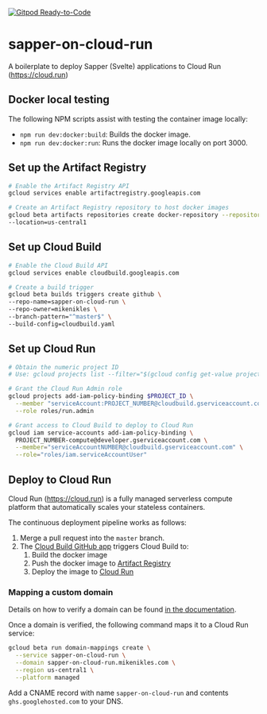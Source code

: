 [![Gitpod Ready-to-Code](https://img.shields.io/badge/Gitpod-Ready--to--Code-blue?logo=gitpod)](https://gitpod.io/#https://github.com/mikenikles/sapper-on-cloud-run) 

# sapper-on-cloud-run
A boilerplate to deploy Sapper (Svelte) applications to Cloud Run (https://cloud.run)

## Docker local testing

The following NPM scripts assist with testing the container image locally:
* `npm run dev:docker:build`: Builds the docker image.
* `npm run dev:docker:run`: Runs the docker image locally on port 3000.

## Set up the Artifact Registry

```sh
# Enable the Artifact Registry API
gcloud services enable artifactregistry.googleapis.com

# Create an Artifact Registry repository to host docker images
gcloud beta artifacts repositories create docker-repository --repository-format=docker \
--location=us-central1
```

## Set up Cloud Build

```sh
# Enable the Cloud Build API
gcloud services enable cloudbuild.googleapis.com

# Create a build trigger
gcloud beta builds triggers create github \
--repo-name=sapper-on-cloud-run \
--repo-owner=mikenikles \
--branch-pattern="^master$" \
--build-config=cloudbuild.yaml
```

## Set up Cloud Run

```sh
# Obtain the numeric project ID
# Use: gcloud projects list --filter="$(gcloud config get-value project)" --format="value(PROJECT_NUMBER)"

# Grant the Cloud Run Admin role
gcloud projects add-iam-policy-binding $PROJECT_ID \
  --member "serviceAccount:PROJECT_NUMBER@cloudbuild.gserviceaccount.com" \
  --role roles/run.admin

# Grant access to Cloud Build to deploy to Cloud Run
gcloud iam service-accounts add-iam-policy-binding \
  PROJECT_NUMBER-compute@developer.gserviceaccount.com \
  --member="serviceAccountNUMBER@cloudbuild.gserviceaccount.com" \
  --role="roles/iam.serviceAccountUser"
```

## Deploy to Cloud Run

Cloud Run (https://cloud.run) is a fully managed serverless compute platform that automatically
scales your stateless containers.

The continuous deployment pipeline works as follows:
1. Merge a pull request into the `master` branch.
1. The [Cloud Build GitHub app](https://github.com/marketplace/google-cloud-build) triggers Cloud Build to:
    1. Build the docker image
    1. Push the docker image to [Artifact Registry](https://cloud.google.com/artifact-registry)
    1. Deploy the image to [Cloud Run](https://cloud.google.com/run)

### Mapping a custom domain

Details on how to verify a domain can be found [in the documentation](https://cloud.google.com/run/docs/mapping-custom-domains).

Once a domain is verified, the following command maps it to a Cloud Run service:

```sh
gcloud beta run domain-mappings create \
  --service sapper-on-cloud-run \
  --domain sapper-on-cloud-run.mikenikles.com \
  --region us-central1 \
  --platform managed
```

Add a CNAME record with name `sapper-on-cloud-run` and contents `ghs.googlehosted.com` to your DNS.
